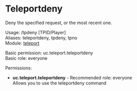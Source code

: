 Teleportdeny
====
Deny the specified request, or the most recent one.

Usage: /tpdeny [TPID/Player]<br>
Aliases: teleportdeny, tpdeny, tpno<br>
Module: [teleport](../modules/teleport.md)<br>

Basic permission: uc.teleport.teleportdeny<br>
Basic role: everyone<br>

Permissions: <br>
* **uc.teleport.teleportdeny** - Recommended role: everyone<br>Allows you to use the teleportdeny command
